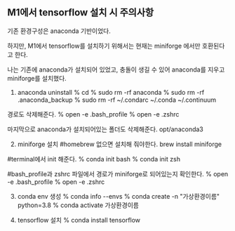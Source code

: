 ## M1에서 tensorflow 설치 시 주의사항

기존 환경구성은 anaconda 기반이었다.

하지만, M1에서 tensorflow를 설치하기 위해서는 현재는 miniforge 에서만 호환된다고 한다.

나는 기존에 anaconda가 설치되어 있었고, 충돌이 생길 수 있어 anaconda를 지우고 miniforge를 설치했다.

1. anaconda uninstall
% cd
% sudo rm -rf anaconda
% sudo rm -rf .anaconda_backup
% sudo rm -rf ~/.condarc ~/.conda ~/.continuum

경로도 삭제해준다.
% open -e .bash_profile
% open -e .zshrc

마지막으로 anaconda가 설치되어있는 폴더도 삭제해준다.
opt/anaconda3

2. miniforge 설치
#homebrew 없으면 설치해 줘야한다.
brew install miniforge

#terminal에서 init 해준다.
% conda init bash
% conda init zsh

#bash_profile과 zshrc 파일에서 경로가 miniforge로 되어있는지 확인한다.
% open -e .bash_profile
% open -e .zshrc

3. conda env 생성
% conda info --envs
% conda create -n "가상환경이름" python=3.8
% conda activate 가상환경이름

4. tensorflow 설치
% conda install tensorflow
